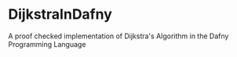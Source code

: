 # DijkstraInDafny
A proof checked implementation of Dijkstra's Algorithm in the Dafny Programming Language
